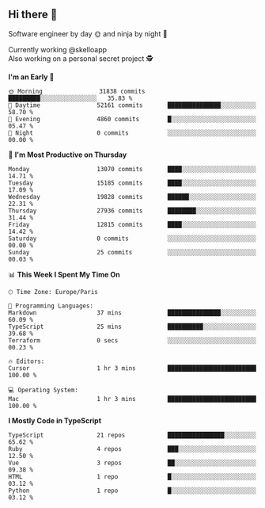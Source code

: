 ## Hi there 👋

Software engineer by day 🌞 and ninja by night 🌝

Currently working @skelloapp <br>
Also working on a personal secret project 🕵️

<!--START_SECTION:waka-->
**I'm an Early 🐤** 

```text
🌞 Morning                31838 commits       █████████░░░░░░░░░░░░░░░░   35.83 % 
🌆 Daytime                52161 commits       ███████████████░░░░░░░░░░   58.70 % 
🌃 Evening                4860 commits        █░░░░░░░░░░░░░░░░░░░░░░░░   05.47 % 
🌙 Night                  0 commits           ░░░░░░░░░░░░░░░░░░░░░░░░░   00.00 % 
```
📅 **I'm Most Productive on Thursday** 

```text
Monday                   13070 commits       ████░░░░░░░░░░░░░░░░░░░░░   14.71 % 
Tuesday                  15185 commits       ████░░░░░░░░░░░░░░░░░░░░░   17.09 % 
Wednesday                19828 commits       ██████░░░░░░░░░░░░░░░░░░░   22.31 % 
Thursday                 27936 commits       ████████░░░░░░░░░░░░░░░░░   31.44 % 
Friday                   12815 commits       ████░░░░░░░░░░░░░░░░░░░░░   14.42 % 
Saturday                 0 commits           ░░░░░░░░░░░░░░░░░░░░░░░░░   00.00 % 
Sunday                   25 commits          ░░░░░░░░░░░░░░░░░░░░░░░░░   00.03 % 
```


📊 **This Week I Spent My Time On** 

```text
🕑︎ Time Zone: Europe/Paris

💬 Programming Languages: 
Markdown                 37 mins             ███████████████░░░░░░░░░░   60.09 % 
TypeScript               25 mins             ██████████░░░░░░░░░░░░░░░   39.68 % 
Terraform                0 secs              ░░░░░░░░░░░░░░░░░░░░░░░░░   00.23 % 

🔥 Editors: 
Cursor                   1 hr 3 mins         █████████████████████████   100.00 % 

💻 Operating System: 
Mac                      1 hr 3 mins         █████████████████████████   100.00 % 
```

**I Mostly Code in TypeScript** 

```text
TypeScript               21 repos            ████████████████░░░░░░░░░   65.62 % 
Ruby                     4 repos             ███░░░░░░░░░░░░░░░░░░░░░░   12.50 % 
Vue                      3 repos             ██░░░░░░░░░░░░░░░░░░░░░░░   09.38 % 
HTML                     1 repo              █░░░░░░░░░░░░░░░░░░░░░░░░   03.12 % 
Python                   1 repo              █░░░░░░░░░░░░░░░░░░░░░░░░   03.12 % 
```




<!--END_SECTION:waka-->

<!--
**antoinelncl/antoinelncl** is a ✨ _special_ ✨ repository because its `README.md` (this file) appears on your GitHub profile.

Here are some ideas to get you started:

- 🔭 I’m currently working on ...
- 🌱 I’m currently learning ...
- 👯 I’m looking to collaborate on ...
- 🤔 I’m looking for help with ...
- 💬 Ask me about ...
- 📫 How to reach me: ...
- 😄 Pronouns: ...
- ⚡ Fun fact: ...
-->
